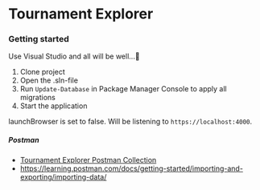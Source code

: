 # Tournament Explorer

### Getting started
Use Visual Studio and all will be well...👾

1. Clone project
2. Open the .sln-file
3. Run `Update-Database` in Package Manager Console to apply all migrations
4. Start the application

launchBrowser is set to false. Will be listening to `https://localhost:4000`.

##### Postman
- [Tournament Explorer Postman Collection](docs/Postman/TournamentExplorerPostmanCollection.json)
- https://learning.postman.com/docs/getting-started/importing-and-exporting/importing-data/
